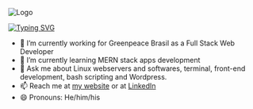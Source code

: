 ![Logo](https://media0.giphy.com/media/cLHmnYgG8WtNoFzCMI/giphy.gif?cid=ecf05e47zq3xda6uiymln3fc2bdpb6a6hm6wy2emj5rm3hs7&rid=giphy.gif&ct=g)

[![Typing SVG](https://readme-typing-svg.demolab.com?font=Fira+Code&pause=1000&color=7B1111&multiline=true&width=435&lines=Hello%2C+i'm+sadrisco+%F0%9F%91%8B%F0%9F%8F%BB.+)](https://git.io/typing-svg)

- 🔭 I’m currently working for Greenpeace Brasil as a Full Stack Web Developer
- 🌱 I’m currently learning MERN stack apps development
- 💬 Ask me about Linux webservers and softwares, terminal, front-end development, bash scripting and Wordpress.
- 📫 Reach me at [my website](https://sadris.co/) or at [LinkedIn](https://www.linkedin.com/in/sadrisco/)
- 😄 Pronouns: He/him/his


<!--
**sadrisco/sadrisco** is a ✨ _special_ ✨ repository because its `README.md` (this file) appears on your GitHub profile.

Here are some ideas to get you started:


- 👯 I’m looking to collaborate on ...
- 🤔 I’m looking for help with ...
- 💬 Ask me about ...
- 📫 How to reach me: ...
- ⚡ Fun fact: ...
-->
